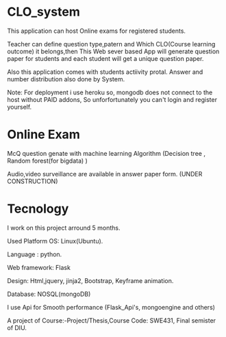 # CLO_system
This application can host Online exams for registered students.


Teacher can define question type,patern and Which CLO(Course learning outcome) it belongs,then This Web sever based App will generate question paper for students and each student will get a unique question paper.


Also this application comes with students actiivity protal.
Answer and number distribution also done by System.

Note: For deployment i use heroku so, mongodb does not connect to the host without PAID addons, So unforfortunately you can't login and register yourself.


# Online Exam 
McQ question genate with machine learning Algorithm (Decision tree , Random forest(for bigdata) )

Audio,video surveillance are available in answer paper form.  (UNDER CONSTRUCTION) 

# Tecnology
I work on this project arround 5 months.

Used Platform OS: Linux(Ubuntu).

Language : python.

Web framework: Flask

Design: Html,jquery, jinja2, Bootstrap, Keyframe animation.

Database: NOSQL(mongoDB)

I use Api for Smooth performance (Flask_Api's, mongoengine and others)

A project of Course:-Project/Thesis,Course Code: SWE431, Final semister of DIU.

